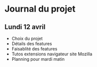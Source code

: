 # Journal du projet

## Lundi 12 avril

- Choix du projet
- Détails des features
- Faisablité des features
- Tutos extensions navigateur site Mozilla
- Planning pour mardi matin

